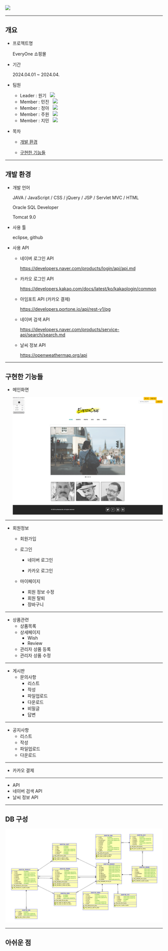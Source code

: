 <img src="https://capsule-render.vercel.app/api?type=wave&color=auto&height=300&section=header&text=Every%20One&fontSize=90" />

***

## 개요
  * 프로젝트명
    
    EveryOne 쇼핑몰
    
  * 기간

     2024.04.01 ~ 2024.04.
    
  * 팀원
     * Leader : 원기&nbsp;&nbsp;&nbsp;<a href="https://github.com/jjiminh/TeamProject"><img src="https://img.shields.io/badge/Github-000000?style=flat-square&logo=Github&logoColor=#white"/></a>
     * Member : 민진&nbsp;&nbsp;&nbsp;<a href="https://github.com/jjiminh/TeamProject"><img src="https://img.shields.io/badge/Github-000000?style=flat-square&logo=Github&logoColor=#white"/></a>
     * Member : 정아&nbsp;&nbsp;&nbsp;<a href="https://github.com/jjiminh/TeamProject"><img src="https://img.shields.io/badge/Github-000000?style=flat-square&logo=Github&logoColor=#white"/></a>
     * Member : 주원&nbsp;&nbsp;&nbsp;<a href="https://github.com/jjiminh/TeamProject"><img src="https://img.shields.io/badge/Github-000000?style=flat-square&logo=Github&logoColor=#white"/></a>
     * Member : 지민&nbsp;&nbsp;&nbsp;<a href="https://github.com/jjiminh/TeamProject"><img src="https://img.shields.io/badge/Github-000000?style=flat-square&logo=Github&logoColor=#white"/></a>
  * 목차
     * [개발 환경](#개발-환경)

       
     * [구현한 기능들](#구현한-기능들)

***

## 개발 환경
   * 개발 언어
     
       JAVA / JavaScript / CSS / jQuery / JSP / Servlet MVC / HTML

       Oracle SQL Developer

       Tomcat 9.0
   * 사용 툴  

       eclipse, github
   * 사용 API

       * 네이버 로그인 API

         <https://developers.naver.com/products/login/api/api.md>
       * 카카오 로그인 API
    
         <https://developers.kakao.com/docs/latest/ko/kakaologin/common>
       * 아임포트 API (카카오 결제)

         <https://developers.portone.io/api/rest-v1/pg>
       * 네이버 검색 API
    
         <https://developers.naver.com/products/service-api/search/search.md>
       * 날씨 정보 API
    
         <https://openweathermap.org/api>
       
***

## 구현한 기능들
  * 메인화면

     ![메인화면](./projectImg/main.png)

***
   
  * 회원정보 
    * 회원가입
   
      
    * 로그인
       * 네이버 로그인
     
         
       * 카카오 로그인
    * 마이페이지
       * 회원 정보 수정
       * 회원 탈퇴
       * 장바구니
     
***
         
  * 상품관련
    * 상품목록
    * 상세페이지
      * Wish
      * Review
    * 관리자 상품 등록
    * 관리자 상품 수정

***
    
  * 게시판
    * 문의사항
      * 리스트
      * 작성
      * 파일업로드
      * 다운로드
      * 비밀글
      * 답변

***
        
  * 공지사항
      * 리스트
      * 작성
      * 파일업로드
      * 다운로드

***   
    
  * 카카오 결제

***
    
  * API
   * 네이버 검색 API
   * 날씨 정보 API

***

## DB 구성

   ![erd](./projectImg/tableERD.png)

***   
     
## 아쉬운 점
        

